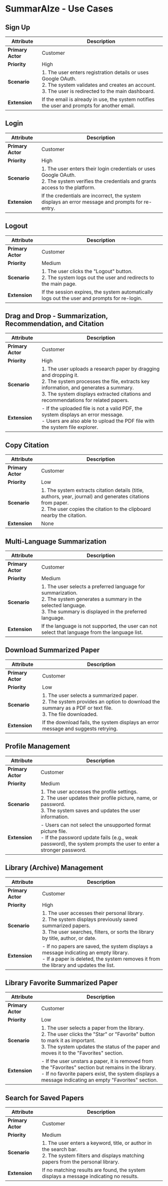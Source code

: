 # SummarAIze - Use Cases

## Sign Up
| Attribute | Description |
|-----------|-------------|
| **Primary Actor** | Customer |
| **Priority** | High |
| **Scenario** | 1. The user enters registration details or uses Google OAuth.<br/>2. The system validates and creates an account.<br/>3. The user is redirected to the main dashboard. |
| **Extension** | If the email is already in use, the system notifies the user and prompts for another email. |

## Login
| Attribute | Description |
|-----------|-------------|
| **Primary Actor** | Customer |
| **Priority** | High |
| **Scenario** | 1. The user enters their login credentials or uses Google OAuth.<br/>2. The system verifies the credentials and grants access to the platform. |
| **Extension** | If the credentials are incorrect, the system displays an error message and prompts for re-entry. |

## Logout
| Attribute | Description |
|-----------|-------------|
| **Primary Actor** | Customer |
| **Priority** | Medium |
| **Scenario** | 1. The user clicks the "Logout" button.<br/>2. The system logs out the user and redirects to the main page. |
| **Extension** | If the session expires, the system automatically logs out the user and prompts for re-login. |

## Drag and Drop - Summarization, Recommendation, and Citation
| Attribute | Description |
|-----------|-------------|
| **Primary Actor** | Customer |
| **Priority** | High |
| **Scenario** | 1. The user uploads a research paper by dragging and dropping it.<br/>2. The system processes the file, extracts key information, and generates a summary.<br/>3. The system displays extracted citations and recommendations for related papers. |
| **Extension** | - If the uploaded file is not a valid PDF, the system displays an error message.<br/>- Users are also able to upload the PDF file with the system file explorer. |

## Copy Citation
| Attribute | Description |
|-----------|-------------|
| **Primary Actor** | Customer |
| **Priority** | Low |
| **Scenario** | 1. The system extracts citation details (title, authors, year, journal) and generates citations from paper.<br/>2. The user copies the citation to the clipboard nearby the citation. |
| **Extension** | None |

## Multi-Language Summarization
| Attribute | Description |
|-----------|-------------|
| **Primary Actor** | Customer |
| **Priority** | Medium |
| **Scenario** | 1. The user selects a preferred language for summarization.<br/>2. The system generates a summary in the selected language.<br/>3. The summary is displayed in the preferred language. |
| **Extension** | If the language is not supported, the user can not select that language from the language list. |

## Download Summarized Paper
| Attribute | Description |
|-----------|-------------|
| **Primary Actor** | Customer |
| **Priority** | Low |
| **Scenario** | 1. The user selects a summarized paper.<br/>2. The system provides an option to download the summary as a PDF or text file.<br/>3. The file downloaded. |
| **Extension** | If the download fails, the system displays an error message and suggests retrying. |

## Profile Management
| Attribute | Description |
|-----------|-------------|
| **Primary Actor** | Customer |
| **Priority** | Medium |
| **Scenario** | 1. The user accesses the profile settings.<br/>2. The user updates their profile picture, name, or password.<br/>3. The system saves and updates the user information. |
| **Extension** | - Users can not select the unsupported format picture file.<br/>- If the password update fails (e.g., weak password), the system prompts the user to enter a stronger password. |

## Library (Archive) Management
| Attribute | Description |
|-----------|-------------|
| **Primary Actor** | Customer |
| **Priority** | High |
| **Scenario** | 1. The user accesses their personal library.<br/>2. The system displays previously saved summarized papers.<br/>3. The user searches, filters, or sorts the library by title, author, or date. |
| **Extension** | - If no papers are saved, the system displays a message indicating an empty library.<br/>- If a paper is deleted, the system removes it from the library and updates the list. |

## Library Favorite Summarized Paper
| Attribute | Description |
|-----------|-------------|
| **Primary Actor** | Customer |
| **Priority** | Low |
| **Scenario** | 1. The user selects a paper from the library.<br/>2. The user clicks the "Star" or "Favorite" button to mark it as important.<br/>3. The system updates the status of the paper and moves it to the "Favorites" section. |
| **Extension** | - If the user unstars a paper, it is removed from the "Favorites" section but remains in the library.<br/>- If no favorite papers exist, the system displays a message indicating an empty "Favorites" section. |

## Search for Saved Papers
| Attribute | Description |
|-----------|-------------|
| **Primary Actor** | Customer |
| **Priority** | Medium |
| **Scenario** | 1. The user enters a keyword, title, or author in the search bar.<br/>2. The system filters and displays matching papers from the personal library. |
| **Extension** | If no matching results are found, the system displays a message indicating no results. |
